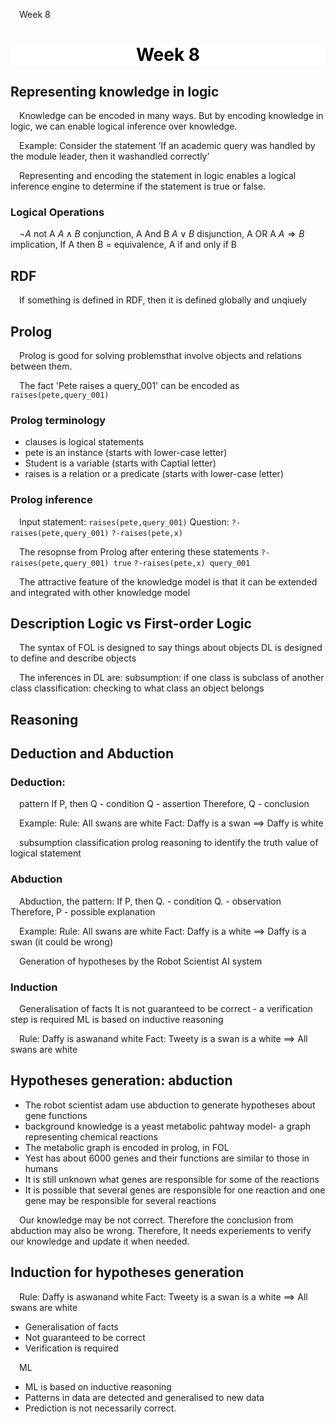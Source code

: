 Week 8

# <section-title>Week 8</section-title>

## Representing knowledge in logic
Knowledge can be encoded in many ways. But by encoding knowledge in logic, we can enable logical inference over knowledge.

Example:
Consider the statement
‘If an academic query was handled by the module leader, then it washandled correctly’

Representing and encoding the statement in logic enables a logical inference engine to determine if the statement is true or false.

### Logical Operations
$\neg A$ not A
$A \land B$ conjunction, A And B
$A \lor B$ disjunction, A OR A
$A \Rightarrow B$ implication, If A then B
$=$ equivalence, A if and only if B

## RDF
If something is defined in RDF, then it is defined globally and unqiuely

## Prolog
Prolog is good for solving problemsthat involve objects and relations between them.

The fact 'Pete raises a query_001' can be encoded as
`raises(pete,query_001)`

### Prolog terminology
- clauses is logical statements
- pete is an instance (starts with lower-case letter)
- Student is a variable (starts with Captial letter)
- raises is a relation or a predicate (starts with lower-case letter)

### Prolog inference
Input statement:
`raises(pete,query_001)`
Question:
`?-raises(pete,query_001)`
`?-raises(pete,x)`

The resopnse from Prolog after entering these statements
`?-raises(pete,query_001)
true`
`?-raises(pete,x)
query_001`

The attractive feature of the knowledge model is that it can be extended and integrated with other knowledge model

## Description Logic vs First-order Logic
The syntax of 
FOL is designed to say things about objects
DL is designed to define and describe objects

The inferences in DL are:
subsumption: if one class is subclass of another class
classification: checking to what class an object belongs

## Reasoning

## Deduction and Abduction
### Deduction:
pattern
If P, then Q         - condition
Q                        - assertion
Therefore, Q      - conclusion

Example:
Rule: All swans are white
Fact: Daffy is a swan
$\implies$ Daffy is white

subsumption
classification
prolog reasoning to identify the truth value of logical statement

### Abduction
Abduction, the pattern:
If P, then Q.       - condition
Q.                      - observation
Therefore, P      - possible explanation

Example:
Rule: All swans are white
Fact: Daffy is a white
$\implies$ Daffy is a swan (it could be wrong)

Generation of hypotheses by the Robot Scientist AI system
### Induction
Generalisation of facts
It is not guaranteed to be correct - a verification step is required
ML is based on inductive reasoning

Rule: Daffy is aswanand white
Fact: Tweety is a swan is a white
$\implies$ All swans are white 

## Hypotheses generation: abduction
- The robot scientist adam use abduction to generate hypotheses about gene functions
- background knowledge is a yeast metabolic pahtway model- a graph representing chemical reactions
- The metabolic graph is encoded in prolog, in FOL
-  Yest has about 6000 genes and their functions are similar to those in humans
-  It is still unknown what  genes are responsible for some of the reactions
-  It is possible that several genes are responsible for one reaction and one gene may be responsible for several reactions

Our knowledge may be not correct. Therefore the conclusion from abduction may also be wrong. Therefore, It needs experiements to verify our knowledge and update it when needed.

## Induction for hypotheses generation
Rule: Daffy is aswanand white
Fact: Tweety is a swan is a white
$\implies$ All swans are white 


- Generalisation of facts
- Not guaranteed to be correct
- Verification is required

ML
- ML is based on inductive reasoning
- Patterns in data are detected and generalised to new data
- Prediction is not necessarily correct.

<style>
section-title{
    color:black;
	text-align:center;
	display: flex;
    justify-content: center;
	background:white;
}
section-content {
	display:flex;
    text-indent:1em;
}
p {
    text-indent:1em;
}
</style>